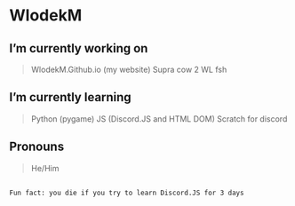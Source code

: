 # WlodekM

## I’m currently working on
>
> WlodekM.Github.io (my website)
> Supra cow 2 
> WL fsh

## I’m currently learning
>
> Python (pygame)
> JS (Discord.JS and HTML DOM)
> Scratch for discord

## Pronouns
>
> He/Him

##
```
Fun fact: you die if you try to learn Discord.JS for 3 days
```
<!--
**WlodekM/WlodekM** is a ✨ _special_ ✨ repository because its `README.md` (this file) appears on your GitHub profile.

Here are some ideas to get you started:

~~- 🔭 I’m currently working on ...~~
- 🌱 I’m currently learning ...
- 👯 I’m looking to collaborate on ...
- 🤔 I’m looking for help with ...
- 💬 Ask me about ...
- 📫 How to reach me: ...
- 😄 Pronouns: ...
- ⚡ Fun fact: ...
-->

